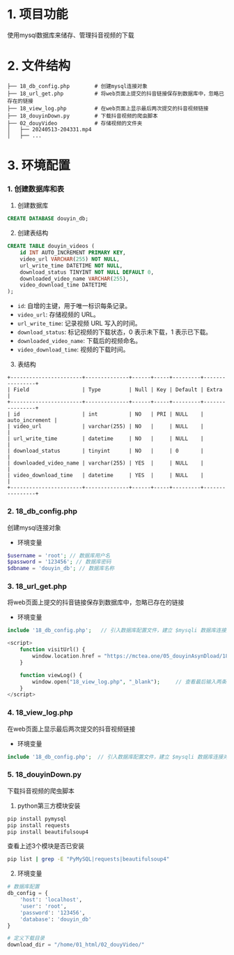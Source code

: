 # 1. 项目功能

使用mysql数据库来储存、管理抖音视频的下载

# 2. 文件结构

```
├── 18_db_config.php        # 创建mysql连接对象
├── 18_url_get.php          # 将web页面上提交的抖音链接保存到数据库中，忽略已存在的链接
├── 18_view_log.php         # 在web页面上显示最后两次提交的抖音视频链接
├── 18_douyinDown.py        # 下载抖音视频的爬虫脚本
├── 02_douyVideo            # 存储视频的文件夹
│   ├── 20240513-204331.mp4
│   ├── ...
```


# 3. 环境配置

### 1. 创建数据库和表

1. 创建数据库

```sql
CREATE DATABASE douyin_db;
```

2. 创建表结构

```sql
CREATE TABLE douyin_videos (
    id INT AUTO_INCREMENT PRIMARY KEY,
    video_url VARCHAR(255) NOT NULL,
    url_write_time DATETIME NOT NULL,
    download_status TINYINT NOT NULL DEFAULT 0,
    downloaded_video_name VARCHAR(255),
    video_download_time DATETIME
);
```

- `id`: 自增的主键，用于唯一标识每条记录。
- `video_url`: 存储视频的 URL。
- `url_write_time`: 记录视频 URL 写入的时间。
- `download_status`: 标记视频的下载状态，0 表示未下载，1 表示已下载。
- `downloaded_video_name`: 下载后的视频命名。
- `video_download_time`: 视频的下载时间。

3. 表结构

```
+-----------------------+--------------+------+-----+---------+----------------+
| Field                 | Type         | Null | Key | Default | Extra          |
+-----------------------+--------------+------+-----+---------+----------------+
| id                    | int          | NO   | PRI | NULL    | auto_increment |
| video_url             | varchar(255) | NO   |     | NULL    |                |
| url_write_time        | datetime     | NO   |     | NULL    |                |
| download_status       | tinyint      | NO   |     | 0       |                |
| downloaded_video_name | varchar(255) | YES  |     | NULL    |                |
| video_download_time   | datetime     | YES  |     | NULL    |                |
+-----------------------+--------------+------+-----+---------+----------------+
```


### 2. 18_db_config.php

创建mysql连接对象

- 环境变量

```php
$username = 'root'; // 数据库用户名
$password = '123456'; // 数据库密码
$dbname = 'douyin_db'; // 数据库名称
```


### 3. 18_url_get.php

将web页面上提交的抖音链接保存到数据库中，忽略已存在的链接

- 环境变量

```php
include '18_db_config.php';   // 引入数据库配置文件，建立 $mysqli 数据库连接对象

<script>
    function visitUrl() {
        window.location.href = "https://mctea.one/05_douyinAsynDload/18_url_get.php";    // 刷新按钮
    }

    function viewLog() {
        window.open("18_view_log.php", "_blank");     // 查看最后输入两条url
    }
</script>
```


### 4. 18_view_log.php

在web页面上显示最后两次提交的抖音视频链接

- 环境变量

```php
include '18_db_config.php';  // 引入数据库配置文件，建立 $mysqli 数据库连接对象
```

### 5. 18_douyinDown.py

下载抖音视频的爬虫脚本

1. python第三方模块安装

```bash
pip install pymysql
pip install requests
pip install beautifulsoup4
```

查看上述3个模块是否已安装

```bash
pip list | grep -E "PyMySQL|requests|beautifulsoup4"
```


2. 环境变量

```py
# 数据库配置
db_config = {
    'host': 'localhost',
    'user': 'root',
    'password': '123456',
    'database': 'douyin_db'
}

# 定义下载目录
download_dir = "/home/01_html/02_douyVideo/"
```









